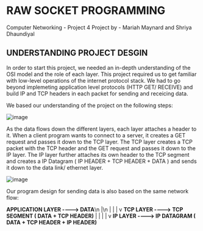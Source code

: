 # RAW SOCKET PROGRAMMING
Computer Networking - Project 4 
Project by - Mariah Maynard and Shriya Dhaundiyal

## **UNDERSTANDING PROJECT DESGIN**

In order to start this project, we needed an in-depth understanding of the OSI model and the role of each layer. 
This project required us to get familiar with low-level operations of the internet protocol stack. We had to go beyond implemeting application level protocols (HTTP GET/ RECEIVE) and build IP and TCP headers in each packet for sending and receicing data.

We based our understanding of the project on the following steps:

![image](https://user-images.githubusercontent.com/110204529/223234905-8aa8832b-09da-48c8-aa6f-6955c91509cd.png)

As the data flows down the different layers, each layer attaches a header to it. When a client program wants to connect to a server, it creates a GET request and passes it down to the TCP layer. The TCP layer creates a TCP packet with the TCP header and the GET request and passes it down to the IP layer. The IP layer further attaches its own header to the TCP segment and creates a IP Datagram ( IP HEADER + TCP HEADER + DATA ) and sends it down to the data link/ ethernet layer.

![image](https://user-images.githubusercontent.com/110204529/223235111-f7cedea4-3d6e-4dd2-b8ef-9a25460fcfe0.png)

Our program design for sending data is also based on the same network flow: 

**APPLICATION LAYER ----> DATA**\n
            |\n
            |
            |
            |
            v
**TCP LAYER ----> TCP SEGMENT ( DATA + TCP HEADER)**
            |
            |
            |
            |
            v
**IP LAYER ----> IP DATAGRAM ( DATA + TCP HEADER + IP HEADER)**





